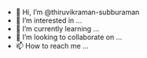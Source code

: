 - 👋 Hi, I’m @thiruvikraman-subburaman
- 👀 I’m interested in ...
- 🌱 I’m currently learning ...
- 💞️ I’m looking to collaborate on ...
- 📫 How to reach me ...

<!---
thiruvikraman-subburaman/thiruvikraman-subburaman is a ✨ special ✨ repository because its `README.md` (this file) appears on your GitHub profile.
You can click the Preview link to take a look at your changes.
--->
